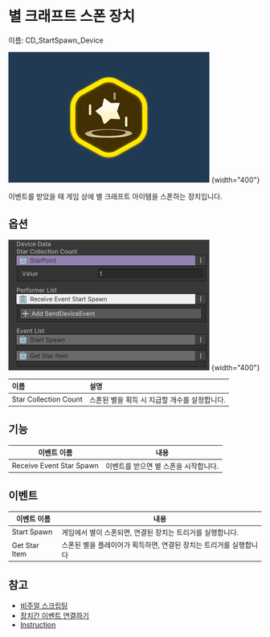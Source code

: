 # 별 크래프트 스폰 장치

이름: CD_StartSpawn_Device

![Contents-StarSpawn-Device](./media/images/Contents-StarSpawn-Device.png) {width="400"}

이벤트를 받았을 때 게임 상에 별 크래프트 아이템을 스폰하는 장치입니다.


## 옵션

![Contents-StarSpawn-Device-01](./media/images/Contents-StarSpawn-Device-01.png) {width="400"}

| 이름                                                                         | 설명                         |
|:---------------------------------------------------------------------------|:---------------------------|
| Star Collection Count | 스폰된 별을 획득 시 지급할 개수를 설정합니다. |


##  기능

| **이벤트 이름**               | 내용                    | 
|--------------------------|-----------------------|
| Receive Event Star Spawn | 이벤트를 받으면 별 스폰을 시작합니다. |


## 이벤트

| **이벤트 이름** | 내용                                    | 
|-------------------|---------------------------------------|
| Start Spawn | 게임에서 별이 스폰되면, 연결된 장치는 트리거를 실행합니다.     |
| Get Star Item | 스폰된 별을 플레이어가 획득하면, 연결된 장치는 트리거를 실행합니다 |


## 참고

- [비주얼 스크립팅](Visual-Scripting.md)
- [장치간 이벤트 연결하기](Connect-Event-Between-Devices.md)
- [Instruction](Instruction.md)